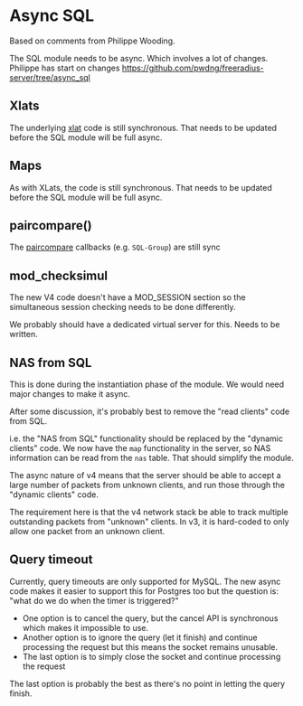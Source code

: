 # Async SQL

Based on comments from Philippe Wooding.

The SQL module needs to be async.  Which involves a lot of changes.  Philippe has start on changes https://github.com/pwdng/freeradius-server/tree/async_sql

## Xlats

The underlying [xlat](/version4/xlat) code is still synchronous.  That needs to be updated before the SQL module will be full async.

## Maps

As with XLats, the code is still synchronous. That needs to be updated before the SQL module will be full async.

## paircompare()

The [paircompare](/version4/paircompare) callbacks (e.g. `SQL-Group`) are still sync

## mod_checksimul

The new V4 code doesn't have a MOD_SESSION section so the simultaneous session checking needs to be done differently.

We probably should have a dedicated virtual server for this. Needs to be written.

## NAS from SQL

This is done during the instantiation phase of the module.  We would need major changes to make it async.

After some discussion, it's probably best to remove the "read clients" code from SQL.

i.e. the "NAS from SQL" functionality should be replaced by the "dynamic clients" code.  We now have the `map` functionality in the server, so NAS information can be read from the `nas` table.  That should simplify the module.

The async nature of v4 means that the server should be able to accept a large number of packets from unknown clients, and run those through the "dynamic clients" code.

The requirement here is that the v4 network stack be able to track multiple outstanding packets from "unknown" clients.  In v3, it is hard-coded to only allow one packet from an unknown client.

## Query timeout

Currently, query timeouts are only supported for MySQL. The new async code makes it easier to support this for Postgres too but the question is: "what do we do when the timer is triggered?"

* One option is to cancel the query, but the cancel API is synchronous which makes it impossible to use.
* Another option is to ignore the query (let it finish) and continue processing the request but this means the socket remains unusable.
* The last option is to simply close the socket and continue processing the request

The last option is probably the best as there's no point in letting the query finish.
